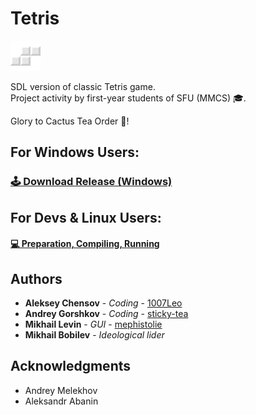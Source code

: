 # Tetris

![Figure](https://github.com/cactus-knights/tetris/blob/master/favicon.png)

SDL version of classic Tetris game.  
Project activity by first-year students of SFU (MMCS) 🎓.

Glory to Cactus Tea Order 🌵!

## For Windows Users:
### [🕹️ Download Release (Windows)](https://github.com/cactus-knights/tetris/releases)

## For Devs & Linux Users:
#### [💻 Preparation, Compiling, Running](https://github.com/cactus-knights/tetris/blob/master/Preparation.md)

## Authors

* **Aleksey Chensov** - *Coding* - [1007Leo](https://github.com/1007Leo)
* **Andrey Gorshkov** - *Coding* - [sticky-tea](https://github.com/sticky-tea)
* **Mikhail Levin** - *GUI* - [mephistolie](https://github.com/mephistolie)
* **Mikhail Bobilev** - *Ideological lider*

## Acknowledgments
* Andrey Melekhov
* Aleksandr Abanin
